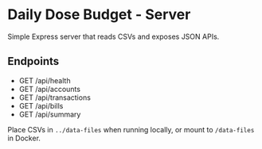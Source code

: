 # Daily Dose Budget - Server

Simple Express server that reads CSVs and exposes JSON APIs.

## Endpoints
- GET /api/health
- GET /api/accounts
- GET /api/transactions
- GET /api/bills
- GET /api/summary

Place CSVs in `../data-files` when running locally, or mount to `/data-files` in Docker.
